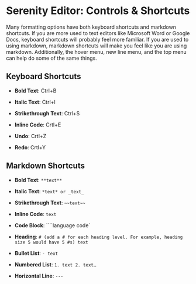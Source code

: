 # Serenity Editor: Controls & Shortcuts

Many formatting options have both keyboard shortcuts and markdown shortcuts. If you are more used to text editors like Microsoft Word or Google Docs, keyboard shortcuts will probably feel more familiar. If you are used to using markdown, markdown shortcuts will make you feel like you are using markdown. Additionally, the hover menu, new line menu, and the top menu can help do some of the same things.



## Keyboard Shortcuts

- **Bold Text**: Ctrl+B

- **Italic Text**: Ctrl+I

- **Strikethrough Text**: Ctrl+S

- **Inline Code**: Crtl+E

- **Undo**: Crtl+Z

- **Redo**: Crtl+Y



## Markdown Shortcuts

- **Bold Text**: `**text**`

- **Italic Text**: `*text* or _text_`

- **Strikethrough Text**: `~~text~~`

- **Inline Code**: `text`

- **Code Block**: ````language code`

- **Heading**: `# (add a # for each heading level. For example, heading size 5 would have 5 #s) text`

- **Bullet List**: `- text`

- **Numbered List**: `1. text 2. text…`

- **Horizontal Line**: `---`